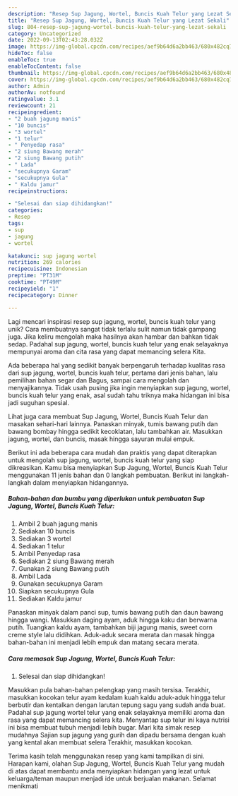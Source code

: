 ```yaml
---
description: "Resep Sup Jagung, Wortel, Buncis Kuah Telur yang Lezat Sekali"
title: "Resep Sup Jagung, Wortel, Buncis Kuah Telur yang Lezat Sekali"
slug: 804-resep-sup-jagung-wortel-buncis-kuah-telur-yang-lezat-sekali
category: Uncategorized
date: 2022-09-13T02:43:28.032Z
image: https://img-global.cpcdn.com/recipes/aef9b64d6a2bb463/680x482cq70/sup-jagung-wortel-buncis-kuah-telur-foto-resep-utama.jpg
hideToc: false
enableToc: true
enableTocContent: false
thumbnail: https://img-global.cpcdn.com/recipes/aef9b64d6a2bb463/680x482cq70/sup-jagung-wortel-buncis-kuah-telur-foto-resep-utama.jpg
cover: https://img-global.cpcdn.com/recipes/aef9b64d6a2bb463/680x482cq70/sup-jagung-wortel-buncis-kuah-telur-foto-resep-utama.jpg
author: Admin
authorAv: notfound
ratingvalue: 3.1
reviewcount: 21
recipeingredient:
- "2 buah jagung manis"
- "10 buncis"
- "3 wortel"
- "1 telur"
- " Penyedap rasa"
- "2 siung Bawang merah"
- "2 siung Bawang putih"
- " Lada"
- "secukupnya Garam"
- "secukupnya Gula"
- " Kaldu jamur"
recipeinstructions:

- "Selesai dan siap dihidangkan!"
categories:
- Resep
tags:
- sup
- jagung
- wortel

katakunci: sup jagung wortel 
nutrition: 269 calories
recipecuisine: Indonesian
preptime: "PT31M"
cooktime: "PT49M"
recipeyield: "1"
recipecategory: Dinner

---
```





Lagi mencari inspirasi resep sup jagung, wortel, buncis kuah telur yang unik? Cara membuatnya sangat tidak terlalu sulit namun tidak gampang juga. Jika keliru mengolah maka hasilnya akan hambar dan bahkan tidak sedap. Padahal sup jagung, wortel, buncis kuah telur yang enak selayaknya mempunyai aroma dan cita rasa yang dapat memancing selera Kita.





Ada beberapa hal yang sedikit banyak berpengaruh terhadap kualitas rasa dari sup jagung, wortel, buncis kuah telur, pertama dari jenis bahan, lalu pemilihan bahan segar dan Bagus, sampai cara mengolah dan menyajikannya. Tidak usah pusing jika ingin menyiapkan sup jagung, wortel, buncis kuah telur yang enak,      asal sudah tahu triknya maka hidangan ini bisa jadi suguhan spesial.














Lihat juga cara membuat Sup Jagung, Wortel, Buncis Kuah Telur dan masakan sehari-hari lainnya. Panaskan minyak, tumis bawang putih dan bawang bombay hingga sedikit kecoklatan, lalu tambahkan air. Masukkan jagung, wortel, dan buncis, masak hingga sayuran mulai empuk.






Berikut ini ada beberapa cara mudah dan praktis yang dapat diterapkan untuk mengolah sup jagung, wortel, buncis kuah telur yang siap dikreasikan. Kamu bisa menyiapkan Sup Jagung, Wortel, Buncis Kuah Telur menggunakan 11 jenis bahan dan 0 langkah pembuatan. Berikut ini langkah-langkah dalam menyiapkan hidangannya.

<!--inarticleads1-->

##### Bahan-bahan dan bumbu yang diperlukan untuk pembuatan Sup Jagung, Wortel, Buncis Kuah Telur:

1. Ambil 2 buah jagung manis
1. Sediakan 10 buncis
1. Sediakan 3 wortel
1. Sediakan 1 telur
1. Ambil  Penyedap rasa
1. Sediakan 2 siung Bawang merah
1. Gunakan 2 siung Bawang putih
1. Ambil  Lada
1. Gunakan secukupnya Garam
1. Siapkan secukupnya Gula
1. Sediakan  Kaldu jamur


Panaskan minyak dalam panci sup, tumis bawang putih dan daun bawang hingga wangi. Masukkan daging ayam, aduk hingga kaku dan berwarna putih. Tuangkan kaldu ayam, tambahkan biji jagung manis, sweet corn creme style lalu didihkan. Aduk-aduk secara merata dan masak hingga bahan-bahan ini menjadi lebih empuk dan matang secara merata. 

<!--inarticleads2-->

##### Cara memasak Sup Jagung, Wortel, Buncis Kuah Telur:


1. Selesai dan siap dihidangkan!

Masukkan pula bahan-bahan pelengkap yang masih tersisa. Terakhir, masukkan kocokan telur ayam kedalam kuah kaldu aduk-aduk hingga telur berbutir dan kentalkan dengan larutan tepung sagu yang sudah anda buat. Padahal sup jagung wortel telur yang enak selayaknya memiliki aroma dan rasa yang dapat memancing selera kita. Menyantap sup telur ini kaya nutrisi ini bisa membuat tubuh menjadi lebih bugar. Mari kita simak resep mudahnya Sajian sup jagung yang gurih dan dipadu bersama dengan kuah yang kental akan membuat selera Terakhir, masukkan kocokan. 

Terima kasih telah menggunakan resep yang kami tampilkan di sini. Harapan kami, olahan Sup Jagung, Wortel, Buncis Kuah Telur yang mudah di atas dapat membantu anda menyiapkan hidangan yang lezat untuk keluarga/teman maupun menjadi ide untuk berjualan makanan. Selamat menikmati
